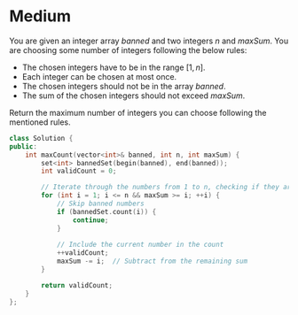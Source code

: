 # Medium

You are given an integer array $banned$ and two integers $n$ and $maxSum$. You are choosing some number of integers following the below rules:

- The chosen integers have to be in the range $[1, n]$.
- Each integer can be chosen at most once.
- The chosen integers should not be in the array $banned$.
- The sum of the chosen integers should not exceed $maxSum$.

Return the maximum number of integers you can choose following the mentioned rules.

```cpp
class Solution {
public:
    int maxCount(vector<int>& banned, int n, int maxSum) {
        set<int> bannedSet(begin(banned), end(banned));
        int validCount = 0;

        // Iterate through the numbers from 1 to n, checking if they are banned and the sum limit
        for (int i = 1; i <= n && maxSum >= i; ++i) {
            // Skip banned numbers
            if (bannedSet.count(i)) {
                continue;
            }
            
            // Include the current number in the count
            ++validCount;
            maxSum -= i;  // Subtract from the remaining sum
        }

        return validCount;
    }
};
```
